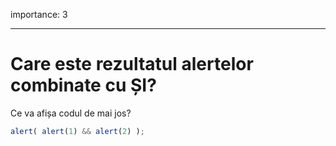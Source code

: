 importance: 3

---

# Care este rezultatul alertelor combinate cu ȘI?

Ce va afișa codul de mai jos?

```js
alert( alert(1) && alert(2) );
```

